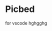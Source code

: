 <!--
 * @Date: 2020-10-26 11:59:53
 * @Author: LGYZ
 * @LastEditor: LGYZ
 * @LastEditTime: 2020-10-26 12:40:56
 * @Description:
 * @FilePath: \MyPython_2019-4-30f:\Git Project\Second-2019-4-30\gitRepos\Picbed\README.md
-->
# Picbed
for vscode
hghgghg